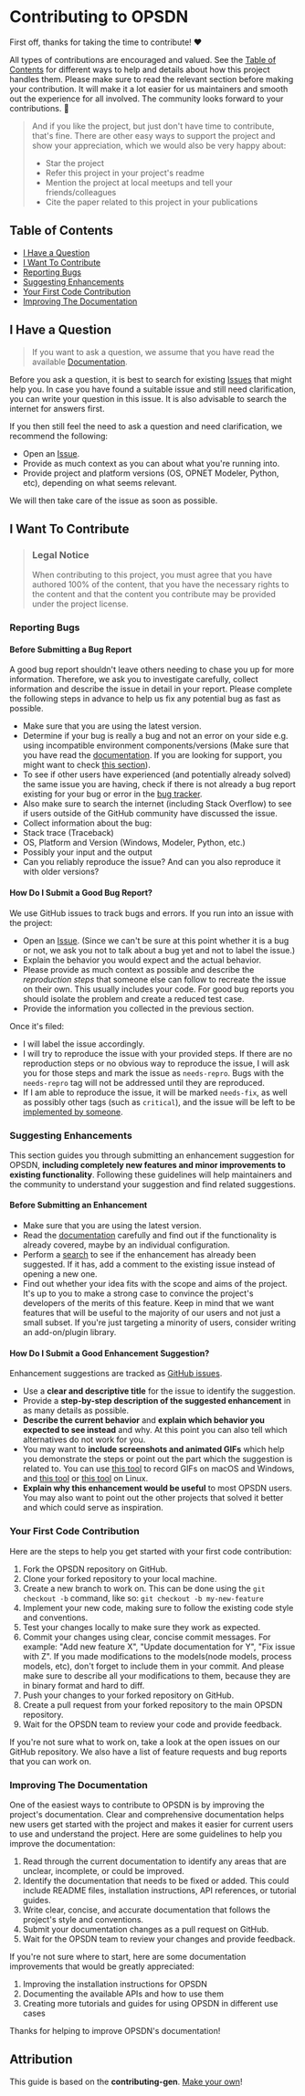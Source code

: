 <!-- omit in toc -->
# Contributing to OPSDN

First off, thanks for taking the time to contribute! ❤️

All types of contributions are encouraged and valued. See the [Table of Contents](#table-of-contents) for different ways to help and details about how this project handles them. Please make sure to read the relevant section before making your contribution. It will make it a lot easier for us maintainers and smooth out the experience for all involved. The community looks forward to your contributions. 🎉

> And if you like the project, but just don't have time to contribute, that's fine. There are other easy ways to support the project and show your appreciation, which we would also be very happy about:
> - Star the project
> - Refer this project in your project's readme
> - Mention the project at local meetups and tell your friends/colleagues
> - Cite the paper related to this project in your publications

<!-- omit in toc -->
## Table of Contents

- [I Have a Question](#i-have-a-question)
- [I Want To Contribute](#i-want-to-contribute)
- [Reporting Bugs](#reporting-bugs)
- [Suggesting Enhancements](#suggesting-enhancements)
- [Your First Code Contribution](#your-first-code-contribution)
- [Improving The Documentation](#improving-the-documentation)


## I Have a Question

> If you want to ask a question, we assume that you have read the available [Documentation](https://github.com/ZacharyJia/opsdn/blob/master/README.md).

Before you ask a question, it is best to search for existing [Issues](https://github.com/ZacharyJia/opsdn/issues) that might help you. In case you have found a suitable issue and still need clarification, you can write your question in this issue. It is also advisable to search the internet for answers first.

If you then still feel the need to ask a question and need clarification, we recommend the following:

- Open an [Issue](https://github.com/ZacharyJia/opsdn/issues/new).
- Provide as much context as you can about what you're running into.
- Provide project and platform versions (OS, OPNET Modeler, Python, etc), depending on what seems relevant.

We will then take care of the issue as soon as possible.

<!--
You might want to create a separate issue tag for questions and include it in this description. People should then tag their issues accordingly.

Depending on how large the project is, you may want to outsource the questioning, e.g. to Stack Overflow or Gitter. You may add additional contact and information possibilities:
- IRC
- Slack
- Gitter
- Stack Overflow tag
- Blog
- FAQ
- Roadmap
- E-Mail List
- Forum
-->

## I Want To Contribute

> ### Legal Notice <!-- omit in toc -->
> When contributing to this project, you must agree that you have authored 100% of the content, that you have the necessary rights to the content and that the content you contribute may be provided under the project license.

### Reporting Bugs

<!-- omit in toc -->
#### Before Submitting a Bug Report

A good bug report shouldn't leave others needing to chase you up for more information. Therefore, we ask you to investigate carefully, collect information and describe the issue in detail in your report. Please complete the following steps in advance to help us fix any potential bug as fast as possible.

- Make sure that you are using the latest version.
- Determine if your bug is really a bug and not an error on your side e.g. using incompatible environment components/versions (Make sure that you have read the [documentation](https://github.com/ZacharyJia/opsdn/blob/master/README.md). If you are looking for support, you might want to check [this section](#i-have-a-question)).
- To see if other users have experienced (and potentially already solved) the same issue you are having, check if there is not already a bug report existing for your bug or error in the [bug tracker](https://github.com/ZacharyJia/opsdn/issues?q=label%3Abug).
- Also make sure to search the internet (including Stack Overflow) to see if users outside of the GitHub community have discussed the issue.
- Collect information about the bug:
- Stack trace (Traceback)
- OS, Platform and Version (Windows, Modeler, Python, etc.)
- Possibly your input and the output
- Can you reliably reproduce the issue? And can you also reproduce it with older versions?

<!-- omit in toc -->
#### How Do I Submit a Good Bug Report?


We use GitHub issues to track bugs and errors. If you run into an issue with the project:

- Open an [Issue](https://github.com/ZacharyJia/opsdn/issues/new). (Since we can't be sure at this point whether it is a bug or not, we ask you not to talk about a bug yet and not to label the issue.)
- Explain the behavior you would expect and the actual behavior.
- Please provide as much context as possible and describe the *reproduction steps* that someone else can follow to recreate the issue on their own. This usually includes your code. For good bug reports you should isolate the problem and create a reduced test case.
- Provide the information you collected in the previous section.

Once it's filed:

- I will label the issue accordingly.
- I will try to reproduce the issue with your provided steps. If there are no reproduction steps or no obvious way to reproduce the issue, I will ask you for those steps and mark the issue as `needs-repro`. Bugs with the `needs-repro` tag will not be addressed until they are reproduced.
- If I am able to reproduce the issue, it will be marked `needs-fix`, as well as possibly other tags (such as `critical`), and the issue will be left to be [implemented by someone](#your-first-code-contribution).

<!-- You might want to create an issue template for bugs and errors that can be used as a guide and that defines the structure of the information to be included. If you do so, reference it here in the description. -->


### Suggesting Enhancements

This section guides you through submitting an enhancement suggestion for OPSDN, **including completely new features and minor improvements to existing functionality**. Following these guidelines will help maintainers and the community to understand your suggestion and find related suggestions.

<!-- omit in toc -->
#### Before Submitting an Enhancement

- Make sure that you are using the latest version.
- Read the [documentation](https://github.com/ZacharyJia/opsdn/blob/master/README.md) carefully and find out if the functionality is already covered, maybe by an individual configuration.
- Perform a [search](https://github.com/ZacharyJia/opsdn/issues) to see if the enhancement has already been suggested. If it has, add a comment to the existing issue instead of opening a new one.
- Find out whether your idea fits with the scope and aims of the project. It's up to you to make a strong case to convince the project's developers of the merits of this feature. Keep in mind that we want features that will be useful to the majority of our users and not just a small subset. If you're just targeting a minority of users, consider writing an add-on/plugin library.

<!-- omit in toc -->
#### How Do I Submit a Good Enhancement Suggestion?

Enhancement suggestions are tracked as [GitHub issues](https://github.com/ZacharyJia/opsdn/issues).

- Use a **clear and descriptive title** for the issue to identify the suggestion.
- Provide a **step-by-step description of the suggested enhancement** in as many details as possible.
- **Describe the current behavior** and **explain which behavior you expected to see instead** and why. At this point you can also tell which alternatives do not work for you.
- You may want to **include screenshots and animated GIFs** which help you demonstrate the steps or point out the part which the suggestion is related to. You can use [this tool](https://www.cockos.com/licecap/) to record GIFs on macOS and Windows, and [this tool](https://github.com/colinkeenan/silentcast) or [this tool](https://github.com/GNOME/byzanz) on Linux. <!-- this should only be included if the project has a GUI -->
- **Explain why this enhancement would be useful** to most OPSDN users. You may also want to point out the other projects that solved it better and which could serve as inspiration.

<!-- You might want to create an issue template for enhancement suggestions that can be used as a guide and that defines the structure of the information to be included. If you do so, reference it here in the description. -->

### Your First Code Contribution
<!-- TODO
include Setup of env, IDE and typical getting started instructions?

-->

Here are the steps to help you get started with your first code contribution:

1. Fork the OPSDN repository on GitHub.
1. Clone your forked repository to your local machine.
1. Create a new branch to work on. This can be done using the `git checkout -b` command, like so: `git checkout -b my-new-feature`
1. Implement your new code, making sure to follow the existing code style and conventions. 
1. Test your changes locally to make sure they work as expected.
1. Commit your changes using clear, concise commit messages. For example: "Add new feature X", "Update documentation for Y", "Fix issue with Z". If you made modifications to the models(node models, process models, etc), don't forget to include them in your commit. And please make sure to describe all your modifications to them, because they are in binary format and hard to diff.
1. Push your changes to your forked repository on GitHub.
1. Create a pull request from your forked repository to the main OPSDN repository.
1. Wait for the OPSDN team to review your code and provide feedback.

If you're not sure what to work on, take a look at the open issues on our GitHub repository. We also have a list of feature requests and bug reports that you can work on.

### Improving The Documentation
<!-- TODO
Updating, improving and correcting the documentation

-->
One of the easiest ways to contribute to OPSDN is by improving the project's documentation. Clear and comprehensive documentation helps new users get started with the project and makes it easier for current users to use and understand the project. Here are some guidelines to help you improve the documentation:

1. Read through the current documentation to identify any areas that are unclear, incomplete, or could be improved.
2. Identify the documentation that needs to be fixed or added. This could include README files, installation instructions, API references, or tutorial guides.
3. Write clear, concise, and accurate documentation that follows the project's style and conventions.
4. Submit your documentation changes as a pull request on GitHub.
5. Wait for the OPSDN team to review your changes and provide feedback.

If you're not sure where to start, here are some documentation improvements that would be greatly appreciated:

1. Improving the installation instructions for OPSDN
2. Documenting the available APIs and how to use them
3. Creating more tutorials and guides for using OPSDN in different use cases

Thanks for helping to improve OPSDN's documentation!

<!-- omit in toc -->
## Attribution
This guide is based on the **contributing-gen**. [Make your own](https://github.com/bttger/contributing-gen)!